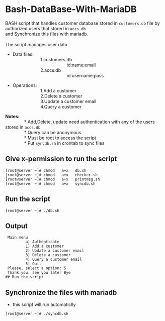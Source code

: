 # Bash-DataBase-With-MariaDB
BASH script that handles customer database stored in `customers.db` file by authorized users that stored in `accs.db` <br>
and Synchronize this files with mariadb. <br><br>
The script manages user data <br>
- Data files:<br>
  &emsp;&emsp;&emsp;&emsp;&emsp;&emsp; 1.customers.db <br>
  &emsp;&emsp;&emsp;&emsp;&emsp;&emsp;&emsp;&emsp;&emsp;&emsp;&emsp;&emsp; id:name:email <br>
  &emsp;&emsp;&emsp;&emsp;&emsp;&emsp; 2.accs.db <br>
  &emsp;&emsp;&emsp;&emsp;&emsp;&emsp;&emsp;&emsp;&emsp;&emsp;&emsp;&emsp; id:username:pass <br>
                       
- Operations:<br>
  &emsp;&emsp;&emsp;&emsp;&emsp;&emsp; 1.Add a customer <br>
  &emsp;&emsp;&emsp;&emsp;&emsp;&emsp; 2.Delete a customer <br>
  &emsp;&emsp;&emsp;&emsp;&emsp;&emsp; 3.Update a customer email <br>
  &emsp;&emsp;&emsp;&emsp;&emsp;&emsp; 4.Query a customer <br>
               
**Notes:**<br>
&emsp;&emsp;&emsp;&emsp; * Add,Delete, update need authentication with any of the users stored in `accs.db` <br>
&emsp;&emsp;&emsp;&emsp; * Query can be anonymous <br>
&emsp;&emsp;&emsp;&emsp; * Must be root to access the script <br>
&emsp;&emsp;&emsp;&emsp; * Put `syncdb.sh` in crontab to sync files <br>
 
## Give x-permission to run the script
```
[root@server ~]# chmod   a+x   db.sh
[root@server ~]# chmod   a+x   checker.sh
[root@server ~]# chmod   a+x   printmsg.sh
[root@server ~]# chmod   a+x   syncdb.sh
```

## Run the script
```
[root@server ~]# ./db.sh 
```
## Output
```
 Main menu 
         a) Authenticate
         1) Add a customer
         2) Update a customer email
         3) Delete a customer
         4) Query a customer email
         5) Quit
 Please, select a option: 5
 Thank you, see you later Bye
## Run the script
```
## Synchronize the files with mariadb
- this script will run automaticlly
```
[root@server ~]# ./syncdb.sh
```
